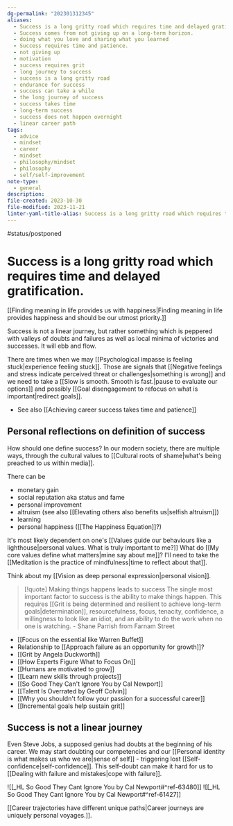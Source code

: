 ```yaml
---
dg-permalink: "202301312345"
aliases:
  - Success is a long gritty road which requires time and delayed gratification.
  - Success comes from not giving up on a long-term horizon.
  - doing what you love and sharing what you learned
  - Success requires time and patience.
  - not giving up
  - motivation
  - success requires grit
  - long journey to success
  - success is a long gritty road
  - endurance for success
  - success can take a while
  - the long journey of success
  - success takes time
  - long-term success
  - success does not happen overnight
  - linear career path
tags:
  - advice
  - mindset
  - career
  - mindset
  - philosophy/mindset
  - philosophy
  - self/self-improvement
note-type:
  - general
description: 
file-created: 2023-10-30
file-modified: 2023-11-21
linter-yaml-title-alias: Success is a long gritty road which requires time and delayed gratification.
---
```


#status/postponed

# Success is a long gritty road which requires time and delayed gratification.

[[Finding meaning in life provides us with happiness|Finding meaning in life provides happiness and should be our utmost priority.]]

Success is not a linear journey, but rather something which is peppered with valleys of doubts and failures as well as local minima of victories and successes. It will ebb and flow. 

There are times when we may [[Psychological impasse is feeling stuck|experience feeling stuck]]. Those are signals that [[Negative feelings and stress indicate perceived threat or challenges|something is wrong]] and we need to take a [[Slow is smooth. Smooth is fast.|pause to evaluate our options]] and possibly [[Goal disengagement to refocus on what is important|redirect goals]].

- See also [[Achieving career success takes time and patience]]

## Personal reflections on definition of success

How should one define success? In our modern society, there are multiple ways, through the cultural values to [[Cultural roots of shame|what's being preached to us within media]].

There can be
- monetary gain
- social reputation aka status and fame
- personal improvement
- altruism (see also [[Elevating others also benefits us|selfish altruism]])
- learning
- personal happiness ([[The Happiness Equation]]?)

It's most likely dependent on one's [[Values guide our behaviours like a lighthouse|personal values. What is truly important to me?]] What do [[My core values define what matters|mine say about me]]? I'll need to take the [[Meditation is the practice of mindfulness|time to reflect about that]].

Think about my [[Vision as deep personal expression|personal vision]].

> [!quote] Making things happens leads to success
> The single most important factor to success is the ability to make things happen. This requires [[Grit is being determined and resilient to achieve long-term goals|determination]], resourcefulness, focus, tenacity, confidence, a willingness to look like an idiot, and an ability to do the work when no one is watching.
> \- Shane Parrish from Farnam Street

- [[Focus on the essential like Warren Buffet]]
- Relationship to [[Approach failure as an opportunity for growth]]?
- [[Grit by Angela Duckworth]]
- [[How Experts Figure What to Focus On]]
- [[Humans are motivated to grow]]
- [[Learn new skills through projects]]
- [[So Good They Can't Ignore You by Cal Newport]]
- [[Talent Is Overrated by Geoff Colvin]]
- [[Why you shouldn't follow your passion for a successful career]]
- [[Incremental goals help sustain grit]]

## Success is not a linear journey

Even Steve Jobs, a supposed genius had doubts at the beginning of his career. We may start doubting our competencies and our [[Personal identity is what makes us who we are|sense of self]] - triggering lost [[Self-confidence|self-confidence]]. This self-doubt can make it hard for us to [[Dealing with failure and mistakes|cope with failure]].

![[_HL So Good They Cant Ignore You by Cal Newport#^ref-63480]]
![[_HL So Good They Cant Ignore You by Cal Newport#^ref-61427]]

[[Career trajectories have different unique paths|Career journeys are uniquely personal voyages.]].
